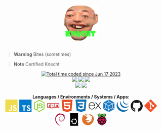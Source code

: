 <div align="center">
  <a href="https://twitch.tv/jubewe"><img alt="knecht" src="https://github.com/jubewe/Jubewe/blob/main/src/Knecht.png?raw=true"> </a>
</div>
<br>

>__Warning__ Bites (sometimes)

>__Note__ Certified Knecht

<div align="center">
  <a href="https://wakatime.com/@2b4888da-26a5-4a49-9d26-97e928ef3cd0" target="_blank"><img src="https://wakatime.com/badge/user/2b4888da-26a5-4a49-9d26-97e928ef3cd0.svg" alt="Total time coded since Jun 17 2023" /></a>
  <br>
  <img src="https://github-readme-stats.vercel.app/api?username=jubewe&show_icons=true&theme=radical&hide_rank=true&card_width=300">
  <img src="https://github-readme-stats.vercel.app/api/top-langs?username=jubewe&theme=radical&exclude_repo=streamdeck-esp,streamdeck-pcb&layout=compact&card_width=300">
  <img src="http://github-readme-streak-stats.herokuapp.com?user=jubewe&theme=dark&card_width=200&hide_current_streak=true&hide_longest_streak=true&card_width=300">
  <br>
  <img src="https://github-readme-stats.vercel.app/api/pin/?username=jubewe&repo=oberknecht-client&theme=radical&show_owner=true">
  <img src="https://github-readme-stats.vercel.app/api/pin/?username=jubewe&repo=modlookup&theme=radical&show_owner=true">
</div>
<br>
<div align="center">
  <b>Languages / Environments / Systems / Apps:</b>
  <br>
  <img src="https://github.com/devicons/devicon/blob/master/icons/javascript/javascript-plain.svg" height="40px">
  <img src="https://github.com/devicons/devicon/blob/master/icons/typescript/typescript-plain.svg" height="40px">
  <img src="https://github.com/devicons/devicon/blob/master/icons/nodejs/nodejs-plain.svg" height="40px">
  <img src="https://github.com/devicons/devicon/blob/master/icons/npm/npm-original-wordmark.svg" height="40px">
  <img src="https://github.com/devicons/devicon/blob/master/icons/html5/html5-plain.svg" height="40px">
  <img src="https://github.com/devicons/devicon/blob/master/icons/css3/css3-plain.svg" height="40px">
  <img src="https://github.com/devicons/devicon/blob/master/icons/express/express-original.svg" height="40px">
  <img src="https://github.com/devicons/devicon/blob/master/icons/webpack/webpack-plain.svg" height="40px">
  <img src="https://github.com/devicons/devicon/blob/master/icons/jquery/jquery-plain.svg" height="40px">
  <img src="https://github.com/devicons/devicon/blob/master/icons/github/github-original.svg" height="40px">
  <img src="https://github.com/devicons/devicon/blob/master/icons/git/git-plain.svg" height="40px">
  <img src="https://github.com/devicons/devicon/blob/master/icons/debian/debian-plain.svg" height="40px">
  <img src="https://github.com/devicons/devicon/blob/master/icons/ubuntu/ubuntu-plain.svg" height="40px">
  <img src="https://github.com/devicons/devicon/blob/master/icons/firefox/firefox-plain.svg" height="40px">
  <img src="https://github.com/devicons/devicon/blob/master/icons/raspberrypi/raspberrypi-original.svg" height="40px">
</div>
<br>
